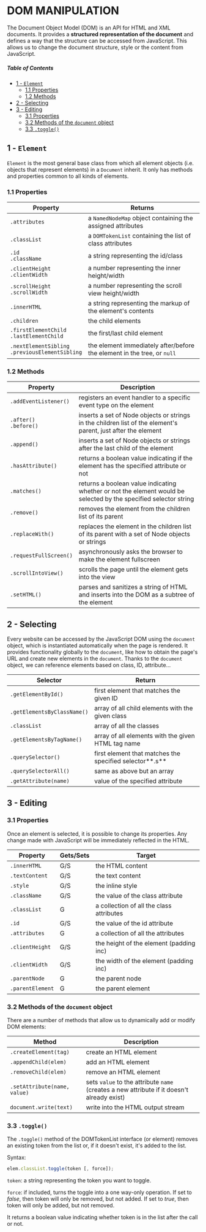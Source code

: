 [//]: # (TITLE DOM Manipulation)
[//]: # (ENDPOINT /jsdom)

# DOM MANIPULATION

The Document Object Model (DOM) is an API for HTML and XML documents. It provides a **structured representation of the document** and defines a way that the structure can be accessed from JavaScript. This allows us to change the document structure, style or the content from JavaScript.

<!-- markdown-toc start - Don't edit this section. Run M-x markdown-toc-refresh-toc -->
##### Table of Contents

- [1 - `Element`](#1---element)
    - [1.1 Properties](#11-properties)
    - [1.2 Methods](#12-methods)
- [2 - Selecting](#2---selecting)
- [3 - Editing](#3---editing)
    - [3.1 Properties](#31-properties)
    - [3.2 Methods of the `document` object](#32-methods-of-the-document-object)
    - [3.3 `.toggle()`](#33-toggle)

<!-- markdown-toc end -->

## 1 - `Element`

`Element` is the most general base class from which all element objects (i.e. objects that represent elements) in a `Document` inherit. It only has methods and properties common to all kinds of elements.

### 1.1 Properties

| Property                                            | Returns                                                                 |
|-----------------------------------------------------|-------------------------------------------------------------------------|
| `.attributes`                                       | a `NamedNodeMap` object containing the assigned attributes              |
| `.classList`                                        | a `DOMTokenList` containing the list of class attributes                |
| `.id`<br/>`.className`                              | a string representing the id/class                                      |
| `.clientHeight`<br/>`.clientWidth`                  | a number representing the inner height/width                            |
| `.scrollHeight`<br/>`.scrollWidth`                  | a number representing the scroll view height/width                      |
| `.innerHTML`                                        | a string representing the markup of the element's contents              |
| `.children`                                         | the child elements                                                      |
| `.firstElementChild`<br/>`.lastElementChild`        | the first/last child element                                            |
| `.nextElementSibling`<br/>`.previousElementSibling` | the element immediately after/before the element in the tree, or `null` |

### 1.2 Methods


| Property                   | Description                                                                                                      |
|----------------------------|------------------------------------------------------------------------------------------------------------------|
| `.addEventListener()`      | registers an event handler to a specific event type on the element                                               |
| `.after()`<br/>`.before()` | inserts a set of Node objects or strings in the children list of the element's parent, just after the element    |
| `.append()`                | inserts a set of Node objects or strings after the last child of the element                                     |
| `.hasAttribute()`          | returns a boolean value indicating if the element has the specified attribute or not                             |
| `.matches()`               | returns a boolean value indicating whether or not the element would be selected by the specified selector string |
| `.remove()`                | removes the element from the children list of its parent                                                         |
| `.replaceWith()`           | replaces the element in the children list of its parent with a set of Node objects or strings                    |
| `.requestFullScreen()`     | asynchronously asks the browser to make the element fullscreen                                                   |
| `.scrollIntoView()`        | scrolls the page until the element gets into the view                                                            |
| `.setHTML()`               | parses and sanitizes a string of HTML and inserts into the DOM as a subtree of the element                       |


## 2 - Selecting


Every website can be accessed by the JavaScript DOM using the `document` object, which is instantiated automatically when the page is rendered.
It provides functionality globally to the `document`, like how to obtain the page's URL and create new elements in the `document`.
Thanks to the `document` object, we can reference elements based on class, ID, attribute...

| Selector                    | Return                                                  |
|-----------------------------|---------------------------------------------------------|
| `.getElementById()`         | first element that matches the given ID                 |
| `.getElementsByClassName()` | array of all child elements with the given class        |
| `.classList`                | array of all the classes                                |
| `.getElementsByTagName()`   | array of all elements with the given HTML tag name      |
| `.querySelector()`          | first element that matches the specified selector**.s** |
| `.querySelectorAll()`       | same as above but an array                              |
| `.getAttribute(name)`       | value of the specified attribute                        |


## 3 - Editing

### 3.1 Properties
Once an element is selected, it is possible to change its properties. Any change made with JavaScript will be immediately reflected in the HTML.

| Property         | Gets/Sets | Target                                   |
|------------------|-----------|------------------------------------------|
| `.innerHTML`     | G/S       | the HTML content                         |
| `.textContent`   | G/S       | the text content                         |
| `.style`         | G/S       | the inline style                         |
| `.className`     | G/S       | the value of the class attribute         |
| `.classList`     | G         | a collection of all the class attributes |
| `.id`            | G/S       | the value of the id attribute            |
| `.attributes`    | G         | a collection of all the attributes       |
| `.clientHeight`  | G/S       | the height of the element (padding inc)  |
| `.clientWidth`   | G/S       | the width of the element (padding inc)   |
| `.parentNode`    | G         | the parent node                          |
| `.parentElement` | G         | the parent element                       |


### 3.2 Methods of the `document` object


There are a number of methods that allow us to dynamically add or modify DOM elements:

| Method                       | Description                                                                                |
|------------------------------|--------------------------------------------------------------------------------------------|
| `.createElement(tag)`        | create an HTML element                                                                     |
| `.appendChild(elem)`         | add an HTML element                                                                        |
| `.removeChild(elem)`         | remove an HTML element                                                                     |
| `.setAttribute(name, value)` | sets `value` to the attribute `name` (creates a new attribute if it doesn't already exist) |
| `document.write(text)`       | write into the HTML output stream                                        


### 3.3 `.toggle()`

The `.toggle()` method of the DOMTokenList interface (or element) removes an existing token from the list or, if it doesn't exist, it's added to the list.

Syntax:
``` javascript
elem.classList.toggle(token [, force]);
```

`token`: a string representing the token you want to toggle.

`force`: if included, turns the toggle into a one way-only operation. If set to *false*, then token will only be removed, but not added. If set to *true*, then token will only be added, but not removed.

It returns a boolean value indicating whether token is in the list after the call or not. 
